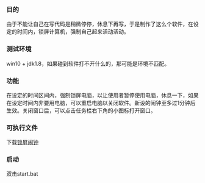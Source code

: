 ### 目的
由于不能让自己在写代码是稍微停停，休息下再写，于是制作了这么个软件，在设定的时间内，锁屏计算机，强制自己起来活动活动。

### 测试环境
win10 + jdk1.8，如果碰到软件打不开什么的，那可能是环境不匹配。

### 功能
在设定的时间区间内，强制锁屏电脑，以让使用者暂停使用电脑，休息一下，如果在设定时间内非要用电脑，可以重启电脑以关闭软件。新设的闹钟至多过1分钟后生效。关闭窗口后，可以点击任务栏右下角的小图标打开窗口。

### 可执行文件
下载[锁屏闹钟](https://raw.githubusercontent.com/JokerZhouHao/LockScreenClock/master/LockScreenClock.zip)

### 启动
双击start.bat
